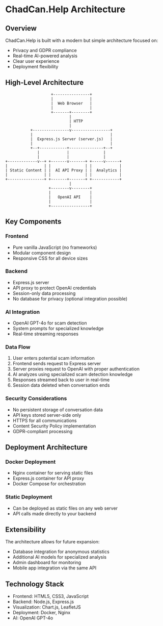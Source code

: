 # ChadCan.Help Architecture

## Overview

ChadCan.Help is built with a modern but simple architecture focused on:
- Privacy and GDPR compliance
- Real-time AI-powered analysis
- Clear user experience
- Deployment flexibility

## High-Level Architecture

```
                    +----------------+
                    |                |
                    |  Web Browser   |
                    |                |
                    +-------+--------+
                            |
                            | HTTP
                            |
           +----------------v-----------------+
           |                                  |
           |  Express.js Server (server.js)   |
           |                                  |
           +--+------------+---------------+--+
              |            |               |
              |            |               |
+-------------v--+ +-------v-------+ +-----v------+
|                | |               | |            |
| Static Content | |  AI API Proxy | |  Analytics |
|                | |               | |            |
+----------------+ +-------+-------+ +------------+
                            |
                   +--------v--------+
                   |                 |
                   |   OpenAI API    |
                   |                 |
                   +-----------------+
```

## Key Components

### Frontend
- Pure vanilla JavaScript (no frameworks)
- Modular component design
- Responsive CSS for all device sizes

### Backend
- Express.js server
- API proxy to protect OpenAI credentials
- Session-only data processing
- No database for privacy (optional integration possible)

### AI Integration
- OpenAI GPT-4o for scam detection
- System prompts for specialized knowledge
- Real-time streaming responses

### Data Flow
1. User enters potential scam information
2. Frontend sends request to Express server
3. Server proxies request to OpenAI with proper authentication
4. AI analyzes using specialized scam detection knowledge
5. Responses streamed back to user in real-time
6. Session data deleted when conversation ends

### Security Considerations
- No persistent storage of conversation data
- API keys stored server-side only
- HTTPS for all communications
- Content Security Policy implementation
- GDPR-compliant processing

## Deployment Architecture

### Docker Deployment
- Nginx container for serving static files
- Express.js container for API proxy
- Docker Compose for orchestration

### Static Deployment
- Can be deployed as static files on any web server
- API calls made directly to your backend

## Extensibility

The architecture allows for future expansion:
- Database integration for anonymous statistics
- Additional AI models for specialized analysis
- Admin dashboard for monitoring
- Mobile app integration via the same API

## Technology Stack

- Frontend: HTML5, CSS3, JavaScript
- Backend: Node.js, Express.js
- Visualization: Chart.js, LeafletJS
- Deployment: Docker, Nginx
- AI: OpenAI GPT-4o
